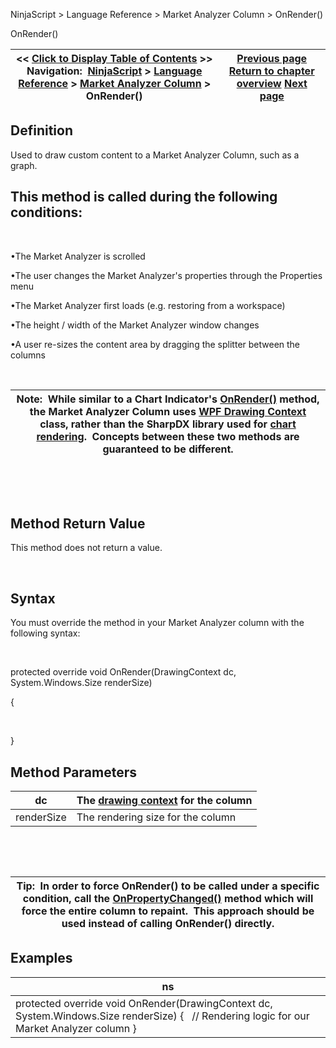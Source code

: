 ﻿


NinjaScript \> Language Reference \> Market Analyzer Column \> OnRender()






















OnRender()







| \<\< [Click to Display Table of Contents](onrender2.md) \>\> **Navigation:**     [NinjaScript](ninjascript-1.md) \> [Language Reference](language_reference_wip-1.md) \> [Market Analyzer Column](market_analyzer_column-1.md) \> OnRender() | [Previous page](iseditable-1.md) [Return to chapter overview](market_analyzer_column-1.md) [Next page](priorvalue-1.md) |
| --- | --- |











## Definition


Used to draw custom content to a Market Analyzer Column, such as a graph.  


## This method is called during the following conditions:


 


•The Market Analyzer is scrolled

•The user changes the Market Analyzer's properties through the Properties menu

•The Market Analyzer first loads (e.g. restoring from a workspace)

•The height / width of the Market Analyzer window changes

•A user re\-sizes the content area by dragging the splitter between the columns

 




| Note:  While similar to a Chart Indicator's [OnRender()](onrender-1.md) method, the Market Analyzer Column uses [WPF Drawing Context](https://msdn.microsoft.com/en-us/library/system.windows.media.drawingcontext(v=vs.110).aspx) class, rather than the SharpDX library used for [chart rendering](rendering-1.md).  Concepts between these two methods are guaranteed to be different. |
| --- |



 


 


## Method Return Value


This method does not return a value.


 


## Syntax
You must override the method in your Market Analyzer column with the following syntax:


 


protected override void OnRender(DrawingContext dc, System.Windows.Size renderSize)   

{  

   

}


## 


## Method Parameters




| dc | The [drawing context](https://msdn.microsoft.com/en-us/library/system.windows.media.drawingcontext(v=vs.110).aspx) for the column |
| --- | --- |
| renderSize | The rendering size for the column |



 


 




| Tip:  In order to force OnRender() to be called under a specific condition, call the [OnPropertyChanged()](onpropertychanged-1.md) method which will force the entire column to repaint.  This approach should be used instead of calling OnRender() directly. |
| --- |



## 


## 


## Examples




| ns |
| --- |
| protected override void OnRender(DrawingContext dc, System.Windows.Size renderSize) {    // Rendering logic for our Market Analyzer column } |










